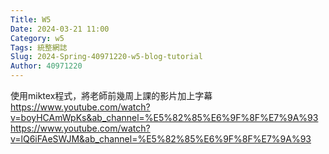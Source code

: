 ```yaml
---
Title: W5
Date: 2024-03-21 11:00
Category: w5
Tags: 統整網誌
Slug: 2024-Spring-40971220-w5-blog-tutorial
Author: 40971220
---
```


使用miktex程式，將老師前幾周上課的影片加上字幕
https://www.youtube.com/watch?v=boyHCAmWpKs&ab_channel=%E5%82%85%E6%9F%8F%E7%9A%93
https://www.youtube.com/watch?v=lQ6iFAeSWJM&ab_channel=%E5%82%85%E6%9F%8F%E7%9A%93

<!-- PELICAN_END_SUMMARY -->